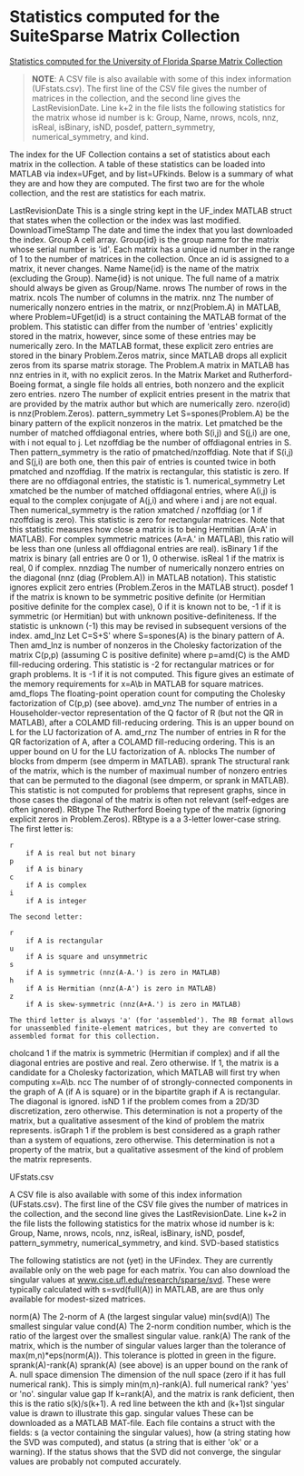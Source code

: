 # Statistics computed for the SuiteSparse Matrix Collection

[Statistics computed for the University of Florida Sparse Matrix Collection](https://www.cise.ufl.edu/research/sparse/matrices/stats.html)

> **NOTE**: A CSV file is also available with some of this index information (UFstats.csv). The first line of the CSV file gives the number of matrices in the collection, and the second line gives the LastRevisionDate. Line k+2 in the file lists the following statistics for the matrix whose id number is k: Group, Name, nrows, ncols, nnz, isReal, isBinary, isND, posdef, pattern_symmetry, numerical_symmetry, and kind.

The index for the UF Collection contains a set of statistics about each matrix in the collection. A table of these statistics can be loaded into MATLAB via index=UFget, and by list=UFkinds. Below is a summary of what they are and how they are computed. The first two are for the whole collection, and the rest are statistics for each matrix.

LastRevisionDate
    This is a single string kept in the UF_index MATLAB struct that states when the collection or the index was last modified.
DownloadTimeStamp
    The date and time the index that you last downloaded the index.
Group
    A cell array. Group{id} is the group name for the matrix whose serial number is 'id'. Each matrix has a unique id number in the range of 1 to the number of matrices in the collection. Once an id is assigned to a matrix, it never changes.
Name
    Name{id} is the name of the matrix (excluding the Group). Name{id} is not unique. The full name of a matrix should always be given as Group/Name.
nrows
    The number of rows in the matrix.
ncols
    The number of columns in the matrix.
nnz
    The number of numerically nonzero entries in the matrix, or nnz(Problem.A) in MATLAB, where Problem=UFget(id) is a struct containing the MATLAB format of the problem. This statistic can differ from the number of 'entries' explicitly stored in the matrix, however, since some of these entries may be numerically zero. In the MATLAB format, these explicit zero entries are stored in the binary Problem.Zeros matrix, since MATLAB drops all explicit zeros from its sparse matrix storage. The Problem.A matrix in MATLAB has nnz entries in it, with no explicit zeros. In the Matrix Market and Rutherford-Boeing format, a single file holds all entries, both nonzero and the explicit zero entries.
nzero
    The number of explicit entries present in the matrix that are provided by the matrix author but which are numerically zero. nzero(id) is nnz(Problem.Zeros).
pattern_symmetry
    Let S=spones(Problem.A) be the binary pattern of the explicit nonzeros in the matrix. Let pmatched be the number of matched offdiagonal entries, where both S(i,j) and S(j,i) are one, with i not equal to j. Let nzoffdiag be the number of offdiagonal entries in S. Then pattern_symmetry is the ratio of pmatched/nzoffdiag. Note that if S(i,j) and S(j,i) are both one, then this pair of entries is counted twice in both pmatched and nzoffdiag. If the matrix is rectangular, this statistic is zero. If there are no offdiagonal entries, the statistic is 1.
numerical_symmetry
    Let xmatched be the number of matched offdiagonal entries, where A(i,j) is equal to the complex conjugate of A(j,i) and where i and j are not equal. Then numerical_symmetry is the ration xmatched / nzoffdiag (or 1 if nzoffdiag is zero). This statistic is zero for rectangular matrices. Note that this statistic measures how close a matrix is to being Hermitian (A=A' in MATLAB). For complex symmetric matrices (A=A.' in MATLAB), this ratio will be less than one (unless all offdiagonal entries are real).
isBinary
    1 if the matrix is binary (all entries are 0 or 1), 0 otherwise.
isReal
    1 if the matrix is real, 0 if complex.
nnzdiag
    The number of numerically nonzero entries on the diagonal (nnz (diag (Problem.A)) in MATLAB notation). This statistic ignores explicit zero entries (Problem.Zeros in the MATLAB struct).
posdef
    1 if the matrix is known to be symmetric positive definite (or Hermitian positive definite for the complex case), 0 if it is known not to be, -1 if it is symmetric (or Hermitian) but with unknown positive-definiteness. If the statistic is unknown (-1) this may be revised in subsequent versions of the index.
amd_lnz
    Let C=S+S' where S=spones(A) is the binary pattern of A. Then amd_lnz is number of nonzeros in the Cholesky factorization of the matrix C(p,p) (assuming C is positive definite) where p=amd(C) is the AMD fill-reducing ordering. This statistic is -2 for rectangular matrices or for graph problems. It is -1 if it is not computed. This figure gives an estimate of the memory requirements for x=A\b in MATLAB for square matrices.
amd_flops
    The floating-point operation count for computing the Cholesky factorization of C(p,p) (see above).
amd_vnz
    The number of entries in a Householder-vector representation of the Q factor of R (but not the QR in MATLAB), after a COLAMD fill-reducing ordering. This is an upper bound on L for the LU factorization of A.
amd_rnz
    The number of entries in R for the QR factorization of A, after a COLAMD fill-reducing ordering. This is an upper bound on U for the LU factorization of A.
nblocks
    The number of blocks from dmperm (see dmperm in MATLAB).
sprank
    The structural rank of the matrix, which is the number of maximual number of nonzero entries that can be permuted to the diagonal (see dmperm, or sprank in MATLAB). This statistic is not computed for problems that represent graphs, since in those cases the diagonal of the matrix is often not relevant (self-edges are often ignored).
RBtype
    The Rutherford Boeing type of the matrix (ignoring explicit zeros in Problem.Zeros). RBtype is a a 3-letter lower-case string. The first letter is:

    r
        if A is real but not binary
    p
        if A is binary
    c
        if A is complex
    i
        if A is integer

    The second letter:

    r
        if A is rectangular
    u
        if A is square and unsymmetric
    s
        if A is symmetric (nnz(A-A.') is zero in MATLAB)
    h
        if A is Hermitian (nnz(A-A') is zero in MATLAB)
    z
        if A is skew-symmetric (nnz(A+A.') is zero in MATLAB)

    The third letter is always 'a' (for 'assembled'). The RB format allows for unassembled finite-element matrices, but they are converted to assembled format for this collection.
cholcand
    1 if the matrix is symmetric (Hermitian if complex) and if all the diagonal entries are postive and real. Zero otherwise. If 1, the matrix is a candidate for a Cholesky factorization, which MATLAB will first try when computing x=A\b.
ncc
    The number of of strongly-connected components in the graph of A (if A is square) or in the bipartite graph if A is rectangular. The diagonal is ignored.
isND
    1 if the problem comes from a 2D/3D discretization, zero otherwise. This determination is not a property of the matrix, but a qualitative assesment of the kind of problem the matrix represents.
isGraph
    1 if the problem is best considered as a graph rather than a system of equations, zero otherwise. This determination is not a property of the matrix, but a qualitative assesment of the kind of problem the matrix represents.

UFstats.csv

A CSV file is also available with some of this index information (UFstats.csv). The first line of the CSV file gives the number of matrices in the collection, and the second line gives the LastRevisionDate. Line k+2 in the file lists the following statistics for the matrix whose id number is k: Group, Name, nrows, ncols, nnz, isReal, isBinary, isND, posdef, pattern_symmetry, numerical_symmetry, and kind.
SVD-based statistics

The following statistics are not (yet) in the UFindex. They are currently available only on the web page for each matrix. You can also download the singular values at www.cise.ufl.edu/research/sparse/svd. These were typically calculated with s=svd(full(A)) in MATLAB, are are thus only available for modest-sized matrices.

norm(A)
    The 2-norm of A (the largest singular value)
min(svd(A))
    The smallest singular value
cond(A)
    The 2-norm condition number, which is the ratio of the largest over the smallest singular value.
rank(A)
    The rank of the matrix, which is the number of singular values larger than the tolerance of max(m,n)*eps(norm(A)). This tolerance is plotted in green in the figure.
sprank(A)-rank(A)
    sprank(A) (see above) is an upper bound on the rank of A.
null space dimension
    The dimension of the null space (zero if it has full numerical rank). This is simply min(m,n)-rank(A).
full numerical rank?
    'yes' or 'no'.
singular value gap
    If k=rank(A), and the matrix is rank deficient, then this is the ratio s(k)/s(k+1). A red line between the kth and (k+1)st singular value is drawn to illustrate this gap.
singular values
    These can be downloaded as a MATLAB MAT-file. Each file contains a struct with the fields: s (a vector containing the singular values), how (a string stating how the SVD was computed), and status (a string that is either 'ok' or a warning). If the status shows that the SVD did not converge, the singular values are probably not computed accurately.
